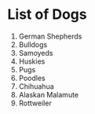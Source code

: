 # List of Dogs
<ol>
    <li>German Shepherds</li>
    <li>Bulldogs</li>
    <li>Samoyeds</li>
    <li>Huskies</li>
    <li>Pugs</li>
    <li>Poodles</li>
    <li>Chihuahua</li>
    <li>Alaskan Malamute</li>
    <li>Rottweiler</li>
</ol>